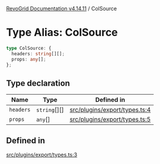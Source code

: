 [RevoGrid Documentation v4.14.11](README.md) / ColSource

# Type Alias: ColSource

```ts
type ColSource: {
  headers: string[][];
  props: any[];
};
```

## Type declaration

| Name | Type | Defined in |
| ------ | ------ | ------ |
| `headers` | `string`[][] | [src/plugins/export/types.ts:4](https://github.com/revolist/revogrid/blob/8390153a63782c6f2a806fb42e5983525eb9dc87/src/plugins/export/types.ts#L4) |
| `props` | `any`[] | [src/plugins/export/types.ts:5](https://github.com/revolist/revogrid/blob/8390153a63782c6f2a806fb42e5983525eb9dc87/src/plugins/export/types.ts#L5) |

## Defined in

[src/plugins/export/types.ts:3](https://github.com/revolist/revogrid/blob/8390153a63782c6f2a806fb42e5983525eb9dc87/src/plugins/export/types.ts#L3)
